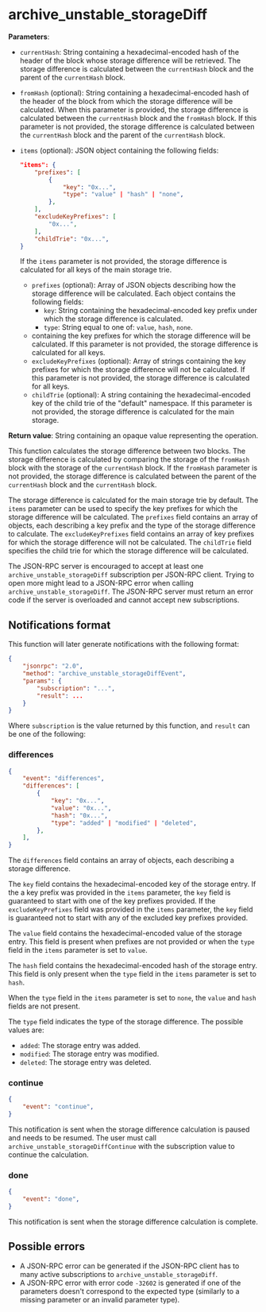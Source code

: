 # archive_unstable_storageDiff

**Parameters**:

- `currentHash`: String containing a hexadecimal-encoded hash of the header of the block whose storage difference will be retrieved. The storage difference is calculated between the `currentHash` block and the parent of the `currentHash` block.

- `fromHash` (optional): String containing a hexadecimal-encoded hash of the header of the block from which the storage difference will be calculated. When this parameter is provided, the storage difference is calculated between the `currentHash` block and the `fromHash` block. If this parameter is not provided, the storage difference is calculated between the `currentHash` block and the parent of the `currentHash` block.

- `items` (optional): JSON object containing the following fields:

    ```json
    "items": {
        "prefixes": [
            {
                "key": "0x...",
                "type": "value" | "hash" | "none",
            },
        ],
        "excludeKeyPrefixes": [
            "0x...",
        ],
        "childTrie": "0x...",
    }
    ```

  If the `items` parameter is not provided, the storage difference is calculated for all keys of the main storage trie.
  - `prefixes` (optional): Array of JSON objects describing how the storage difference will be calculated. Each object contains the following fields:
    - `key`: String containing the hexadecimal-encoded key prefix under which the storage difference is calculated.
    - `type`: String equal to one of: `value`, `hash`, `none`.
  - containing the key prefixes for which the storage difference will be calculated. If this parameter is not provided, the storage difference is calculated for all keys.
  - `excludeKeyPrefixes` (optional): Array of strings containing the key prefixes for which the storage difference will not be calculated. If this parameter is not provided, the storage difference is calculated for all keys.
  - `childTrie` (optional): A string containing the hexadecimal-encoded key of the child trie of the "default" namespace. If this parameter is not provided, the storage difference is calculated for the main storage.

**Return value**: String containing an opaque value representing the operation.

This function calculates the storage difference between two blocks. The storage difference is calculated by comparing the storage of the `fromHash` block with the storage of the `currentHash` block. If the `fromHash` parameter is not provided, the storage difference is calculated between the parent of the `currentHash` block and the `currentHash` block.

The storage difference is calculated for the main storage trie by default. The `items` parameter can be used to specify the key prefixes for which the storage difference will be calculated. The `prefixes` field contains an array of objects, each describing a key prefix and the type of the storage difference to calculate. The `excludeKeyPrefixes` field contains an array of key prefixes for which the storage difference will not be calculated. The `childTrie` field specifies the child trie for which the storage difference will be calculated.

The JSON-RPC server is encouraged to accept at least one `archive_unstable_storageDiff` subscription per JSON-RPC client. Trying to open more might lead to a JSON-RPC error when calling `archive_unstable_storageDiff`. The JSON-RPC server must return an error code if the server is overloaded and cannot accept new subscriptions.

## Notifications format

This function will later generate notifications with the following format:

```json
{
    "jsonrpc": "2.0",
    "method": "archive_unstable_storageDiffEvent",
    "params": {
        "subscription": "...",
        "result": ...
    }
}
```

Where `subscription` is the value returned by this function, and `result` can be one of the following:

### differences

```json
{
    "event": "differences",
    "differences": [
        {
            "key": "0x...",
            "value": "0x...",
            "hash": "0x...",
            "type": "added" | "modified" | "deleted",
        },
    ],
}
```

The `differences` field contains an array of objects, each describing a storage difference.

The `key` field contains the hexadecimal-encoded key of the storage entry. If the a key prefix was provided in the `items` parameter, the `key` field is guaranteed to start with one of the key prefixes provided. If the `excludeKeyPrefixes` field was provided in the `items` parameter, the `key` field is guaranteed not to start with any of the excluded key prefixes provided.

The `value` field contains the hexadecimal-encoded value of the storage entry. This field is present when prefixes are not provided or when the `type` field in the `items` parameter is set to `value`.

The `hash` field contains the hexadecimal-encoded hash of the storage entry. This field is only present when the `type` field in the `items` parameter is set to `hash`.

When the `type` field in the `items` parameter is set to `none`, the `value` and `hash` fields are not present.

The `type` field indicates the type of the storage difference. The possible values are:

- `added`: The storage entry was added.
- `modified`: The storage entry was modified.
- `deleted`: The storage entry was deleted.

### continue

```json
{
    "event": "continue",
}
```

This notification is sent when the storage difference calculation is paused and needs to be resumed. The user must call `archive_unstable_storageDiffContinue` with the subscription value to continue the calculation.

### done

```json
{
    "event": "done",
}
```

This notification is sent when the storage difference calculation is complete.

## Possible errors

- A JSON-RPC error can be generated if the JSON-RPC client has to many active subscriptions to `archive_unstable_storageDiff`.
- A JSON-RPC error with error code `-32602` is generated if one of the parameters doesn't correspond to the expected type (similarly to a missing parameter or an invalid parameter type).
